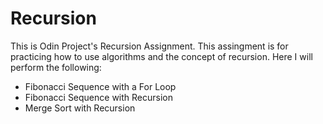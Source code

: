 # Recursion

This is Odin Project's Recursion Assignment. This assingment is for practicing how to use algorithms and the concept of recursion. Here I will perform the following:

- Fibonacci Sequence with a For Loop
- Fibonacci Sequence with Recursion
- Merge Sort with Recursion
